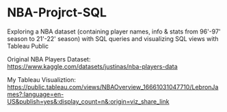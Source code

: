 # NBA-Projrct-SQL
Exploring a NBA dataset (containing player names, info &amp; stats from 96'-97' season to 21'-22' season) with SQL queries and visualizing SQL views with Tableau Public

Original NBA Players Dataset: https://www.kaggle.com/datasets/justinas/nba-players-data

My Tableau Visualiztion: 
https://public.tableau.com/views/NBAOverview_16661031047710/LebronJames?:language=en-US&publish=yes&:display_count=n&:origin=viz_share_link
